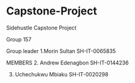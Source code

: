 # Capstone-Project
Sidehustle Capstone Project

Group 157

Group leader
1.Morin Sultan
  SH-IT-0065835

MEMBERS 
2. Andrew Edenagbon
   SH-IT-0144236

3. Uchechukwu Mbiaku
   SH-IT-0020298
   

